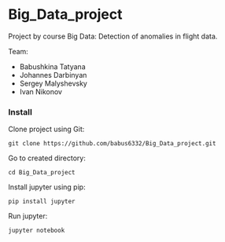 # Big_Data_project
Project by course Big Data: Detection of anomalies in flight data.  

Team: 
- Babushkina Tatyana
- Johannes Darbinyan
- Sergey Malyshevsky
- Ivan Nikonov

### Install

Clone project using Git:

```
git clone https://github.com/babus6332/Big_Data_project.git
```

Go to created directory:

```
cd Big_Data_project
```

Install jupyter using pip:

```
pip install jupyter
```

Run jupyter:

```
jupyter notebook
```
